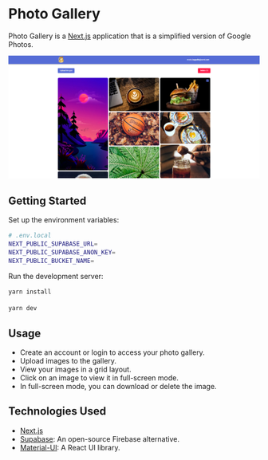 # Photo Gallery

Photo Gallery is a [Next.js](https://nextjs.org/) application that is a simplified version of Google Photos.

![Preview image](.github/assets/preview.png)

## Getting Started

Set up the environment variables:

```bash
# .env.local
NEXT_PUBLIC_SUPABASE_URL=
NEXT_PUBLIC_SUPABASE_ANON_KEY=
NEXT_PUBLIC_BUCKET_NAME=
```

Run the development server:

```bash
yarn install

yarn dev
```

## Usage

- Create an account or login to access your photo gallery.
- Upload images to the gallery.
- View your images in a grid layout.
- Click on an image to view it in full-screen mode.
- In full-screen mode, you can download or delete the image.

## Technologies Used

- [Next.js](https://nextjs.org/)
- [Supabase](https://supabase.com/): An open-source Firebase alternative.
- [Material-UI](https://mui.com/): A React UI library.
